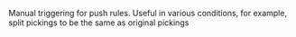 Manual triggering for push rules. Useful in various conditions, for
example, split pickings to be the same as original pickings
